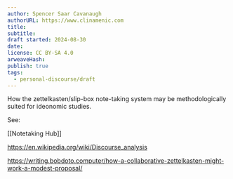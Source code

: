 ```yaml
---
author: Spencer Saar Cavanaugh
authorURL: https://www.clinamenic.com
title:
subtitle:
draft started: 2024-08-30
date:
license: CC BY-SA 4.0
arweaveHash:
publish: true
tags:
  - personal-discourse/draft
---
```


How the zettelkasten/slip-box note-taking system may be methodologically suited for ideonomic studies.

See:

[[Notetaking Hub]]

https://en.wikipedia.org/wiki/Discourse_analysis

https://writing.bobdoto.computer/how-a-collaborative-zettelkasten-might-work-a-modest-proposal/
